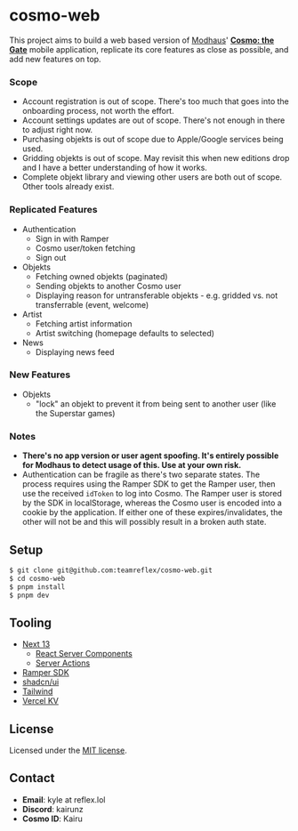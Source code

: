 # cosmo-web

This project aims to build a web based version of [Modhaus](https://www.mod-haus.com/)' **[Cosmo: the Gate](https://play.google.com/store/apps/details?id=com.modhaus.cosmo)** mobile application, replicate its core features as close as possible, and add new features on top.

### Scope

- Account registration is out of scope. There's too much that goes into the onboarding process, not worth the effort.
- Account settings updates are out of scope. There's not enough in there to adjust right now.
- Purchasing objekts is out of scope due to Apple/Google services being used.
- Gridding objekts is out of scope. May revisit this when new editions drop and I have a better understanding of how it works.
- Complete objekt library and viewing other users are both out of scope. Other tools already exist.

### Replicated Features

- Authentication
  - Sign in with Ramper
  - Cosmo user/token fetching
  - Sign out
- Objekts
  - Fetching owned objekts (paginated)
  - Sending objekts to another Cosmo user
  - Displaying reason for untransferable objekts - e.g. gridded vs. not transferrable (event, welcome)
- Artist
  - Fetching artist information
  - Artist switching (homepage defaults to selected)
- News
  - Displaying news feed

### New Features

- Objekts
  - "lock" an objekt to prevent it from being sent to another user (like the Superstar games)

### Notes

- **There's no app version or user agent spoofing. It's entirely possible for Modhaus to detect usage of this. Use at your own risk.**
- Authentication can be fragile as there's two separate states. The process requires using the Ramper SDK to get the Ramper user, then use the received `idToken` to log into Cosmo. The Ramper user is stored by the SDK in localStorage, whereas the Cosmo user is encoded into a cookie by the application. If either one of these expires/invalidates, the other will not be and this will possibly result in a broken auth state.

## Setup

```bash
$ git clone git@github.com:teamreflex/cosmo-web.git
$ cd cosmo-web
$ pnpm install
$ pnpm dev
```

## Tooling

- [Next 13](https://nextjs.org/)
  - [React Server Components](https://nextjs.org/docs/app/building-your-application/rendering/server-components)
  - [Server Actions](https://nextjs.org/docs/app/building-your-application/data-fetching/forms-and-mutations)
- [Ramper SDK](https://www.ramper.xyz/)
- [shadcn/ui](https://ui.shadcn.com/docs)
- [Tailwind](https://tailwindcss.com/)
- [Vercel KV](https://vercel.com/docs/storage/vercel-kv)

## License

Licensed under the [MIT license](https://github.com/teamreflex/cosmo-web/blob/main/LICENSE.md).

## Contact

- **Email**: kyle at reflex.lol
- **Discord**: kairunz
- **Cosmo ID**: Kairu
